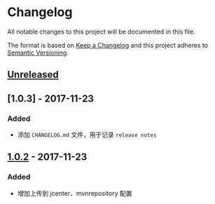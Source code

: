 # Changelog
All notable changes to this project will be documented in this file.

The format is based on [Keep a Changelog](http://keepachangelog.com/en/1.0.0/)
and this project adheres to [Semantic Versioning](http://semver.org/spec/v2.0.0.html).

## [Unreleased]

## [1.0.3] - 2017-11-23
### Added
- 添加 `CHANGELOG.md` 文件，用于记录 `release notes`

## [1.0.2] - 2017-11-23
### Added
- 增加上传到 jcenter、mvnrepository 配置


[Unreleased]: https://github.com/someok/someok-restdocs-extend/compare/v1.0.3...HEAD
[1.0.2]: https://github.com/someok/someok-restdocs-extend/compare/v1.0.2...v1.0.3
